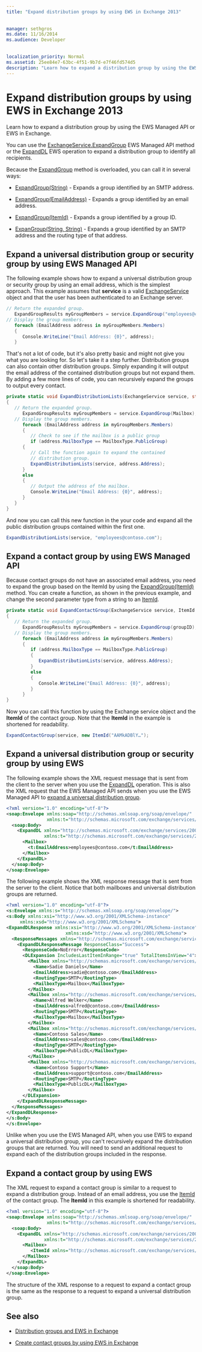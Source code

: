 ```yaml
---
title: "Expand distribution groups by using EWS in Exchange 2013"
 
 
manager: sethgros
ms.date: 11/16/2014
ms.audience: Developer
 
 
localization_priority: Normal
ms.assetid: 25ee84e7-63bc-4f51-9b7d-e7f46fd574d5
description: "Learn how to expand a distribution group by using the EWS Managed API or EWS in Exchange."
---
```


# Expand distribution groups by using EWS in Exchange 2013

Learn how to expand a distribution group by using the EWS Managed API or EWS in Exchange.
  
You can use the [ExchangeService.ExpandGroup](https://msdn.microsoft.com/library/office/microsoft.exchange.webservices.data.exchangeservice.expandgroup%28v=exchg.80%29.aspx) EWS Managed API method or the [ExpandDL](https://msdn.microsoft.com/library/1f7837e7-9eff-4e10-9577-c40f7ed6af94%28Office.15%29.aspx) EWS operation to expand a distribution group to identify all recipients. 
  
Because the [ExpandGroup](https://msdn.microsoft.com/library/office/ee344007%28v=exchg.80%29.aspx) method is overloaded, you can call it in several ways: 
  
- [ExpandGroup(String)](https://msdn.microsoft.com/library/office/ee343988%28v=exchg.80%29.aspx) - Expands a group identified by an SMTP address. 
    
- [ExpandGroup(EmailAddress)](https://msdn.microsoft.com/library/office/ee344007%28v=exchg.80%29.aspx) - Expands a group identified by an email address. 
    
- [ExpandGroup(ItemId)](https://msdn.microsoft.com/library/office/ee356407%28v=exchg.80%29.aspx) - Expands a group identified by a group ID. 
    
- [ExpanGroup(String, String)](https://msdn.microsoft.com/library/office/ee356468%28v=exchg.80%29.aspx) - Expands a group identified by an SMTP address and the routing type of that address. 
    
## Expand a universal distribution group or security group by using EWS Managed API
<a name="bk_ExpandDGEWSMA"> </a>

The following example shows how to expand a universal distribution group or security group by using an email address, which is the simplest approach. This example assumes that **service** is a valid [ExchangeService](https://msdn.microsoft.com/library/microsoft.exchange.webservices.data.exchangeservice%28v=exchg.80%29.aspx) object and that the user has been authenticated to an Exchange server. 
  
```cs
// Return the expanded group.
   ExpandGroupResults myGroupMembers = service.ExpandGroup("employees@contoso.com");
// Display the group members.
   foreach (EmailAddress address in myGroupMembers.Members)
   {
      Console.WriteLine("Email Address: {0}", address);
   }

```

That's not a lot of code, but it's also pretty basic and might not give you what you are looking for. So let's take it a step further. Distribution groups can also contain other distribution groups. Simply expanding it will output the email address of the contained distribution groups but not expand them. By adding a few more lines of code, you can recursively expand the groups to output every contact.
  
```cs
private static void ExpandDistributionLists(ExchangeService service, string Mailbox)
{
   // Return the expanded group.
      ExpandGroupResults myGroupMembers = service.ExpandGroup(Mailbox);
   // Display the group members.
      foreach (EmailAddress address in myGroupMembers.Members)
      {
         // Check to see if the mailbox is a public group
         if (address.MailboxType == MailboxType.PublicGroup)
      {
         // Call the function again to expand the contained
         // distribution group.
         ExpandDistributionLists(service, address.Address);
      }
      else
      {
         // Output the address of the mailbox.
         Console.WriteLine("Email Address: {0}", address);
      }
   }
}

```

And now you can call this new function in the your code and expand all the public distribution groups contained within the first one.
  
```cs
ExpandDistributionLists(service, "employees@contoso.com");

```

## Expand a contact group by using EWS Managed API
<a name="bk_ExpandDGEWSMA"> </a>

Because contact groups do not have an associated email address, you need to expand the group based on the ItemId by using the [ExpandGroup(ItemId)](https://msdn.microsoft.com/library/office/ee356407%28v=exchg.80%29.aspx) method. You can create a function, as shown in the previous example, and change the second parameter type from a string to an [ItemId](https://msdn.microsoft.com/library/microsoft.exchange.webservices.data.itemid%28v=exchg.80%29.aspx).
  
```cs
private static void ExpandContactGroup(ExchangeService service, ItemId groupID)
{
   // Return the expanded group.
      ExpandGroupResults myGroupMembers = service.ExpandGroup(groupID);
   // Display the group members.
      foreach (EmailAddress address in myGroupMembers.Members)
      {
         if (address.MailboxType == MailboxType.PublicGroup)
         {
            ExpandDistributionLists(service, address.Address);
         }
         else
         {
            Console.WriteLine("Email Address: {0}", address);
         }
      }
}
```

Now you can call this function by using the Exchange service object and the **ItemId** of the contact group. Note that the **ItemId** in the example is shortened for readability. 
  
```cs
ExpandContactGroup(service, new ItemId("AAMkADBlY…");

```

## Expand a universal distribution group or security group by using EWS
<a name="bk_ExpandDGEWSMA"> </a>

The following example shows the XML request message that is sent from the client to the server when you use the [ExpandDL](https://msdn.microsoft.com/library/1f7837e7-9eff-4e10-9577-c40f7ed6af94%28Office.15%29.aspx) operation. This is also the XML request that the EWS Managed API sends when you use the EWS Managed API to [expand a universal distribution group](#bk_ExpandDGEWSMA). 
  
```XML
<?xml version="1.0" encoding="utf-8"?>
<soap:Envelope xmlns:soap="http://schemas.xmlsoap.org/soap/envelope/"
               xmlns:t="http://schemas.microsoft.com/exchange/services/2006/types">
  <soap:Body>
    <ExpandDL xmlns="http://schemas.microsoft.com/exchange/services/2006/messages"
              xmlns:t="http://schemas.microsoft.com/exchange/services/2006/types">
      <Mailbox>
        <t:EmailAddress>employees@contoso.com</t:EmailAddress>
      </Mailbox>
    </ExpandDL>
  </soap:Body>
</soap:Envelope>
```

The following example shows the XML response message that is sent from the server to the client. Notice that both mailboxes and universal distribution groups are returned.
  
```XML
<?xml version="1.0" encoding="utf-8"?>
<s:Envelope xmlns:s="http://schemas.xmlsoap.org/soap/envelope/">
<s:Body xmlns:xsi="http://www.w3.org/2001/XMLSchema-instance" 
     xmlns:xsd="http://www.w3.org/2001/XMLSchema">
<ExpandDLResponse xmlns:xsi="http://www.w3.org/2001/XMLSchema-instance" 
                      xmlns:xsd="http://www.w3.org/2001/XMLSchema">
  <ResponseMessages xmlns="http://schemas.microsoft.com/exchange/services/2006/messages">
    <ExpandDLResponseMessage ResponseClass="Success">
      <ResponseCode>NoError</ResponseCode>
      <DLExpansion IncludesLastItemInRange="true" TotalItemsInView="4">
        <Mailbox xmlns="http://schemas.microsoft.com/exchange/services/2006/types">
          <Name>Sadie Daniels</Name>
          <EmailAddress>sadie@contoso.com</EmailAddress>
          <RoutingType>SMTP</RoutingType>
          <MailboxType>Mailbox</MailboxType>
        </Mailbox>
        <Mailbox xmlns="http://schemas.microsoft.com/exchange/services/2006/types">
          <Name>Alfred Welker</Name>
          <EmailAddress>alfred@contoso.com</EmailAddress>
          <RoutingType>SMTP</RoutingType>
          <MailboxType>Mailbox</MailboxType>
        </Mailbox>
        <Mailbox xmlns="http://schemas.microsoft.com/exchange/services/2006/types">
          <Name>Contoso Sales</Name>
          <EmailAddress>sales@contoso.com</EmailAddress>
          <RoutingType>SMTP</RoutingType>
          <MailboxType>PublicDL</MailboxType>
        </Mailbox>
        <Mailbox xmlns="http://schemas.microsoft.com/exchange/services/2006/types">
          <Name>Contoso Support</Name>
          <EmailAddress>support@contoso.com</EmailAddress>
          <RoutingType>SMTP</RoutingType>
          <MailboxType>PublicDL</MailboxType>
        </Mailbox>
      </DLExpansion>
    </ExpandDLResponseMessage>
  </ResponseMessages>
</ExpandDLResponse>
</s:Body>
</s:Envelope>
```

Unlike when you use the EWS Managed API, when you use EWS to expand a universal distribution group, you can't recursively expand the distribution groups that are returned. You will need to send an additional request to expand each of the distribution groups included in the response.
  
## Expand a contact group by using EWS
<a name="bk_ExpandDGEWSMA"> </a>

The XML request to expand a contact group is similar to a request to expand a distribution group. Instead of an email address, you use the [ItemId](https://msdn.microsoft.com/library/3350b597-57a0-4961-8f44-8624946719b4%28Office.15%29.aspx) of the contact group. The **ItemId** in this example is shortened for readability. 
  
```XML
<?xml version="1.0" encoding="utf-8"?>
<soap:Envelope xmlns:soap="http://schemas.xmlsoap.org/soap/envelope/"
               xmlns:t="http://schemas.microsoft.com/exchange/services/2006/types">
  <soap:Body>
    <ExpandDL xmlns="http://schemas.microsoft.com/exchange/services/2006/messages"
              xmlns:t="http://schemas.microsoft.com/exchange/services/2006/types">
      <Mailbox>
         <ItemId xmlns="http://schemas.microsoft.com/exchange/services/2006/types" Id="AAMkADBlY…" />
      </Mailbox>
    </ExpandDL>
  </soap:Body>
</soap:Envelope>
```

The structure of the XML response to a request to expand a contact group is the same as the response to a request to expand a universal distribution group.
  
## See also


- [Distribution groups and EWS in Exchange](distribution-groups-and-ews-in-exchange.md)
    
- [Create contact groups by using EWS in Exchange](how-to-create-contact-groups-by-using-ews-in-exchange.md)
    

